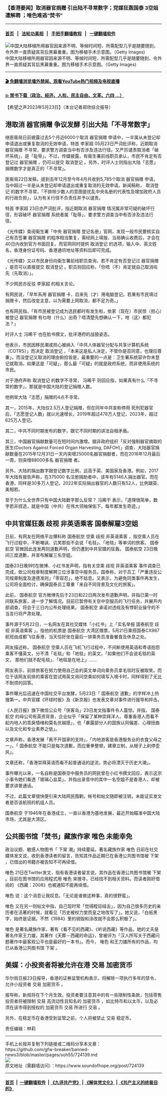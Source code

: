 ###  【香港要闻】取消器官捐赠 引出陆不寻常数字；党媒狂轰国泰 3空姐遭解聘 ；唯色难逃“焚书”
------------------------

#### [首页](https://github.com/gfw-breaker/banned-news3/blob/master/README.md) &nbsp;&nbsp;|&nbsp;&nbsp; [法轮功真相](https://github.com/begood0513/basic/blob/master/README.md)  &nbsp;&nbsp;|&nbsp;&nbsp; [手把手翻墙教程](https://github.com/gfw-breaker/guides/wiki)  &nbsp;&nbsp;|&nbsp;&nbsp; [一键翻墙软件](https://github.com/gfw-breaker/nogfw/blob/master/README.md)  



<div><img alt="中国大陆移植所用器官因来源不明、等候时间短、所需配型几乎是随要随到，令外界一直质疑其背后黑幕重重。图为移植手术示意图。（Getty Images)" src="https://img.soundofhope.org/2023-05/gettyimages-71204725-1684867609246.jpg"/>
<br/><figcaption class="caption">
 中国大陆移植所用器官因来源不明、等候时间短、所需配型几乎是随要随到，令外界一直质疑其背后黑幕重重。图为移植手术示意图。（Getty Images)
</figcaption></div><hr/>

#### [ 🎬  免翻墙浏览墙外禁闻、观看YouTube热门视频及电视直播](https://github.com/gfw-breaker/HelloWorld)

#### [ 💥  禁书下载（政治、经济、人权、民主自由、文革、六四 ...）](https://github.com/gfw-breaker/books/blob/master/README.md)

<div><div class="Content__Wrapper sc-1bvya0-0 elmmKw article_body" data-checkusr="" itemprop="articleBody">
 <div id="post_place_1">
 </div>
 <p class="meta-top">
  <span class="meta">
   【希望之声2023年5月23日】（本台记者郑欣综合报导）
  </span>
 </p>
 <h2>
  <strong>
   港取消
   <ok href="/term/101722">
    器官捐赠
   </ok>
   争议发酵 引出大陆「不寻常数字」
  </strong>
 </h2>
 <p>
  继医衞局日前披露过去5个月近6000个取消
  <ok href="/term/101722">
   器官捐赠
  </ok>
  申请中，一半属从未登记却申请退出或重复取消的无效申请，特首
  <ok href="/term/100347">
   李家超
  </ok>
  05月23日严词批评称，近期取消
  <ok href="/term/101722">
   器官捐赠
  </ok>
  不寻常，要求警方调查当中有否涉及违法行径。又严厉谴责取消者「破坏系统」，是「耻辱」。不过，传媒披露，有衞生署前线职员承认，市民不肯定有否登记过
  <ok href="/term/101722">
   器官捐赠
  </ok>
  ，仍可以提交
  <ok href="/term/873095">
   取消登记
  </ok>
  。另外，时评人士则指出大陆「志愿」捐赠数字才是真正的「不寻常」。
 </p>
 <p>
  医衞局22日发稿，提到去年12月至今年4月共收到5,785个取消
  <ok href="/term/101722">
   器官捐赠
  </ok>
  申请，当中超过一半是从未登记却申请退出或重复取消的无效申请。新闻稿称，
  <ok href="/term/873095">
   取消登记
  </ok>
  的数字不寻常，「不排除少数人的意图是扰乱中央名册的代表性及增加政府人员的行政负担」，认为有关行径不负责任并予以谴责。
 </p>
 <p>
  特首
  <ok href="/term/100347">
   李家超
  </ok>
  23日亦严词批评，指近期取消
  <ok href="/term/101722">
   器官捐赠
  </ok>
  情况属非常可疑的破坏行径，形容破坏
  <ok href="/term/101722">
   器官捐赠
  </ok>
  系统者属「耻辱」，要求警方调查当中有否涉及违法行径。
 </p>
 <p>
  《光传媒》查阅衞生署「中央
  <ok href="/term/101722">
   器官捐赠
  </ok>
  登记名册」官网，发现一般市民要核实自己有否签署
  <ok href="/term/101722">
   器官捐赠
  </ok>
  的程序相当繁复，需经网上填报、当局确认收费后，才会在40日内收到官方书面回复。而官网同时提供
  <ok href="/term/873095">
   取消登记
  </ok>
  的选项，输入中、英文姓名，香港身份证号码、香港通讯地址等资料后即可完成。
 </p>
 <p>
  《光传媒》又以市民身份向衞生署前线职员查询，若不肯定有否登记过
  <ok href="/term/101722">
   器官捐赠
  </ok>
  ，是否可以直接提交
  <ok href="/term/873095">
   取消登记
  </ok>
  。职员则回应称，「你唔（不）肯定就自己取消咗先（先取消）」。
 </p>
 <p>
  不少网民亦反驳
  <ok href="/term/100347">
   李家超
  </ok>
  的相关言论。
 </p>
 <p>
  有网民说，「早年系用
  <ok href="/term/101722">
   器官捐赠
  </ok>
  卡，后来先（才）用电脑登记。若果有市民填过捐赠卡，然后改变主意，以为需要上网取消，都不足为奇。」
 </p>
 <p>
  也有网民指，「有市民被登记成为选民都时有发生啦，依家（现在）市民惊（担心）被登记
  <ok href="/term/101722">
   器官捐赠
  </ok>
  有乜咁（什么）出奇？唔清楚先想确认一下，咁（这）都犯法？」
 </p>
 <p>
  时评人士
  <ok href="/term/845846">
   冯晞干
  </ok>
  也在脸书撰文，批评港府的战狼姿态。
 </p>
 <p>
  他表示，市民因移民潮或担心被纳入「中共人体器官分配与共享计算机系统（COTRS）」而决定
  <ok href="/term/873095">
   取消登记
  </ok>
  ，「本来这是私人决定，不管你是否同意，也理应尊重」。而没登记又取消的理由俯拾皆是，最重要的一点是：卫生署系统容许你未登记就取消。如果这是「可疑」，那么最「可疑」的就是政府系统，而非使用系统的市民。
 </p>
 <p>
  对于港府声称
  <ok href="/term/873095">
   取消登记
  </ok>
  的数字不寻常，
  <ok href="/term/845846">
   冯晞干
  </ok>
  则回应指，如果真有什么「不寻常的数字」，那就是中国大陆的登记捐赠人数。
 </p>
 <p>
  他例举大陆「志愿」捐赠的4点不寻常。
 </p>
 <p>
  其一，2015年，大陆仅2.5万人登记捐赠，但在同年中共宣称停用
  <ok href="/term/873455">
   死刑犯器官
  </ok>
  后，「志愿登记人数」就以光速增长，2019年超过478万人登记，2023年，超过625万人登记。
 </p>
 <p>
  其二，中共不同时期发布的数字，跟它不同时期的讲法自相矛盾。
 </p>
 <p>
  其三，中国器官捐献数量可在短时间内激增。据非政府组织「反对强制器官摘取的医生(Doctors Against Forced Organ Harvesting, DAFOH)」调查，大陆器官捐献数量在2015年12月31日一天内突增25000名器官捐献者，而在2016年12月最后一周，则突增88000多名
  <ok href="/term/101722">
   器官捐赠
  </ok>
  者。
 </p>
 <p>
  另外，大陆的捐出数字跟登记数字比例，远高于英、美国家及香港。例如，2017 年大陆有报告声称，在375000 名注册捐助者中，该年有5146人捐出器官。而在香港，同样是30多万人登记，2022年实际捐出器官的人数只有52人，比例跟英、美相若。
 </p>
 <p>
  至于为什么全世界只有中国大陆数字那么反常？
  <ok href="/term/845846">
   冯晞干
  </ok>
  表示，「道理很简单，数字若非捏造，就是中国（中共）在伟大领袖保佑下，每年都发生奇迹。」
 </p>
 <h2>
  <strong>
   中共官媒狂轰
   <ok href="/term/68780">
    歧视
   </ok>
   <ok href="/term/873458">
    非英语乘客
   </ok>
   国泰解雇3空姐
  </strong>
 </h2>
 <p>
  日前，有网友在网络平台爆料称
  <ok href="/term/2197">
   国泰航空
  </ok>
  空乘
  <ok href="/term/68780">
   歧视
  </ok>
  <ok href="/term/873458">
   非英语乘客
  </ok>
  ，指空乘人员在飞行过程中，不断嘲讽、讥笑那些不会说「毛毯」、「地毯」等单词的旅客。
  <ok href="/term/2197">
   国泰航空
  </ok>
  官微因此连发两则道歉声明，但仍遭到中共官媒的狂轰。
  <ok href="/term/2197">
   国泰航空
  </ok>
  23日晚间三度道歉，并宣布解雇三名空姐。
 </p>
 <p>
  国泰23日晚9时在微博、小红书发声明，指有关空乘
  <ok href="/term/68780">
   歧视
  </ok>
  <ok href="/term/873458">
   非英语乘客
  </ok>
  事件调查已完成，依公司规章制度解聘三位涉事空中服务员。国泰称，对于员工「严重违反公司规章制度及道德准则」「零容忍」，绝不姑息。又表示，为避免同类事件再发生，公司将全面检讨，确保国泰员工尊重「来自不同背景及文化的旅客」。
 </p>
 <p>
  此前，
  <ok href="/term/2197">
   国泰航空
  </ok>
  官方微博先后于23日和22日两次发布道歉声明，并指已第一时间联系旅客，进一步了解情况。目前已暂停有关空中空服员的飞行任务，并展开内部调查，将会于三日内公布处理结果。
  <ok href="/term/2197">
   国泰航空
  </ok>
  承诺对违规及有悖职业操守的不当言行将严肃处理。
 </p>
 <p>
  事件源于5月22日，一名网友在其社交媒体「小红书」上「实名举报
  <ok href="/term/2197">
   国泰航空
  </ok>
  <ok href="/term/68780">
   歧视
  </ok>
  <ok href="/term/873458">
   非英语乘客
  </ok>
  」，指他的机票是
  <ok href="/term/2197">
   国泰航空
  </ok>
  大湾区赠票，5月21日乘搭国泰CX987航班由成都飞往香港，当天恰好坐在最后一排乘务员准备餐食及休息之处。
 </p>
 <p>
  网友描述称，
  <ok href="/term/2197">
   国泰航空
  </ok>
  空乘人员在飞机飞行过程中，不间断使用英语和粤语抱怨乘客不懂英文，分不清「毛毯」和「地毯」的英文，「如果他们不会说毛毯的英文， 那他们就不配毛毯」、「地毯是在地上」……
 </p>
 <p>
  网友表示，前排旅客在努力使用自己会的英文单词向乘务员拿毛毯时反被取笑。而位于该网友前排的乘客在尝试用英文询问空乘如何填写入境卡时，同样得到了无比不耐烦的回答。
 </p>
 <p>
  事件曝光后迅速在中国社交平台发酵，5月23日「
  <ok href="/term/2197">
   国泰航空
  </ok>
  道歉」的字样冲上热搜第一。中共官媒《环球时报》及《新京报》也发表文章对事件进行报导和抨击。
 </p>
 <p>
  《人民日报》旗下微信公众号「侠客岛」23日发文指事件令人震惊。并指，
  <ok href="/term/2197">
   国泰航空
  </ok>
  的母公司有英资背景，企业似乎「保留了某种崇拜洋人、尊重香港人而看不起内地人的乖戾情绪和莫名优越感」，也「暴露部分人的国族认同偏差、心理扭曲以及文化和专业素养之低」。
 </p>
 <p>
  文章声称，香港发展「离不开国家的支持」，「内地游客是香港服务业的衣食父母之一」，「
  <ok href="/term/2197">
   国泰航空
  </ok>
  不能只是每次道歉，而应重拳整顿，建章立制，从根子上刹停歪风」。
 </p>
 <p>
  文章还称，「香港崇拜英语而看不起普通话的逆流，势必将湮灭于历史大潮」。
 </p>
 <p>
  事件曝光以来，一名自称是国泰空中服务员的网民曾在小红书撰文回应，表示这宗小事令她们看透「玻璃心韭菜」，并指出录音中的其中一名空姐不是香港人，却被要求讲普通话。
 </p>
 <p>
  不过，此篇文章很快便引来大陆网民围剿，帐号和帖文随即被注销，未能证实发文者是否该航班的机组人员。
 </p>
 <p>
  <ok href="/term/2197">
   国泰航空
  </ok>
  于1946年在香港成立，一直以香港为基地发展，最近开始瞄准中国大陆市场，尤其是大湾区。
 </p>
 <h2>
  <strong>
   公共图书馆「焚书」藏族作家
   <ok href="/term/432343">
    唯色
   </ok>
   未能幸免
  </strong>
 </h2>
 <p>
  政治议题、敏感人物图书「
  <ok href="/term/67064">
   下架
  </ok>
  潮」持续蔓延。著名藏族作家
  <ok href="/term/432343">
   唯色
  </ok>
  日前在社交媒体发文说，收到香港读者的留言，告知其作品近期已在香港公共图书馆被
  <ok href="/term/67064">
   下架
  </ok>
  ，已借出的书籍亦被告知不可再续借。
 </p>
 <p>
  <ok href="/term/432343">
   唯色
  </ok>
  21日在Twitter发文，指有香港读者留言说，其作品在香港公共图书馆被
  <ok href="/term/67064">
   下架
  </ok>
  。目前在图书馆的应用程式用
  <ok href="/term/432343">
   唯色
  </ok>
  来搜寻，已经找不到相关资料。而读者刚好借阅的 《西藏：2008》也被通知不能再续借。
 </p>
 <p>
  <ok href="/term/432343">
   唯色
  </ok>
  说：这个消息让我叹息。「无论是谁做这种事，真的很野蛮」。
 </p>
 <p>
  <ok href="/term/432343">
   唯色
  </ok>
  又在另一则帖文中指，自己现时常「觉得瞠目结舌」，因为自己很多历史的亲历者在活著的时候，就看见「历史被权力堂而皇之地改写了」。她又说，「白纸黑字，始终是证据。不然《1984》里的销毁和涂改就不会那么积极了」。
 </p>
 <p>
  <ok href="/term/432343">
   唯色
  </ok>
  是著名藏族作家，著有《看不见的西藏》、《听说西藏》等作品，她的丈夫是著名作家王力雄，其著作《天葬－西藏的命运》，曾被评为「汉人所写关于西藏问题著作中最客观公平也是最好的一本书」。而今，
  <ok href="/term/432343">
   唯色
  </ok>
  和王力雄所有的作品，均已从香港公共图书馆
  <ok href="/term/67064">
   下架
  </ok>
  。
 </p>
 <h2>
  <strong>
   美媒：小投资者将被允许在港
   <ok href="/term/3364">
    交易
   </ok>
   <ok href="/term/10495">
    加密货币
   </ok>
  </strong>
 </h2>
 <p>
  华尔街日报23日报导，香港的证券监管机构表示，将解除一项执行多年的禁令，允许小投资者
  <ok href="/term/3364">
   交易
  </ok>
  <ok href="/term/10495">
   加密货币
  </ok>
  。
 </p>
 <p>
  报导称，新规将在下个月生效。投资者要注意其中的有一些限制性条款，包括零售投资者将被限制
  <ok href="/term/3364">
   交易
  </ok>
  高流动性且知名的
  <ok href="/term/10495">
   加密货币
  </ok>
  ，如比特币和以太币，以及必须在该市得到授权的
  <ok href="/term/10495">
   加密货币
  </ok>
  <ok href="/term/3364">
   交易
  </ok>
  所进行
  <ok href="/term/3364">
   交易
  </ok>
  。
 </p>
 <p>
  另外，在稳定币在香港受到监管之前，个人将被禁止
  <ok href="/term/3364">
   交易
  </ok>
  稳定币。
 </p>
 <p class="meta-btm">
  责任编辑：林莉
 </p>
</div>
</div>
<hr/>
手机上长按并复制下列链接或二维码分享本文章：<br/>
https://github.com/gfw-breaker/banned-news3/blob/master/pages/soh55/724139.md <br/>
<a href='https://github.com/gfw-breaker/banned-news3/blob/master/pages/soh55/724139.md'><img src='https://github.com/gfw-breaker/banned-news3/blob/master/pages/soh55/724139.md.png'/></a> <br/>
原文地址（需翻墙访问）：https://www.soundofhope.org/post/724139


------------------------
#### [首页](https://github.com/gfw-breaker/banned-news3/blob/master/README.md) &nbsp;|&nbsp; [一键翻墙软件](https://github.com/gfw-breaker/nogfw/blob/master/README.md) &nbsp;| [《九评共产党》](https://github.com/gfw-breaker/9ping.md/blob/master/README.md#九评之一评共产党是什么) | [《解体党文化》](https://github.com/gfw-breaker/jtdwh.md/blob/master/README.md) | [《共产主义的终极目的》](https://github.com/gfw-breaker/gczydzjmd.md/blob/master/README.md)


<img src='http://gfw-breaker.win/banned-news3/pages/soh55/724139.md' width='0px' height='0px'/>